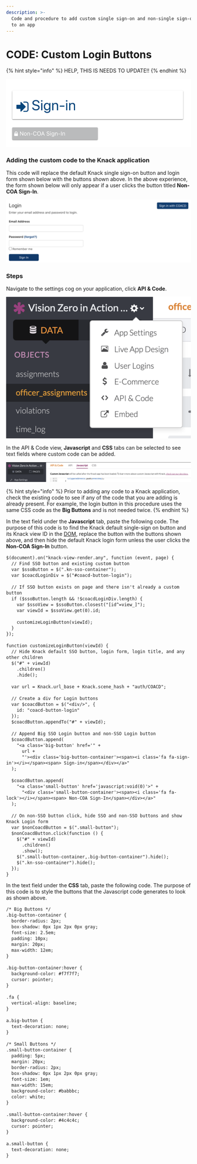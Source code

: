 ```yaml
---
description: >-
  Code and procedure to add custom single sign-on and non-single sign-on buttons
  to an app
---
```


# CODE: Custom Login Buttons

{% hint style="info" %}
HELP, THIS IS NEEDS TO UPDATE!!
{% endhint %}

![The COA and non-COA login buttons that replace the default Knack button](../.gitbook/assets/customloginbuttons.png)

### Adding the custom code to the Knack application

This code will replace the default Knack single sign-on button and login form shown below with the buttons shown above. In the above experience, the form shown below will only appear if a user clicks the button titled **Non-COA Sign-In**.

![Default Knack login form and Single Sign-on button](../.gitbook/assets/screen-shot-2020-11-10-at-5.11.12-pm.png)

### Steps

Navigate to the settings cog on your application, click **API & Code**.

![](../.gitbook/assets/knackappsettings.png)

In the API & Code view, **Javascript** and **CSS** tabs can be selected to see text fields where custom code can be added. 

![The API &amp; Code view](../.gitbook/assets/screen-shot-2020-11-10-at-5.15.08-pm.png)

{% hint style="info" %}
Prior to adding any code to a Knack application, check the existing code to see if any of the code that you are adding is already present. For example, the login button in this procedure uses the same CSS code as the **Big Buttons** and is not needed twice.
{% endhint %}

In the text field under the **Javascript** tab, paste the following code. The purpose of this code is to find the Knack default single-sign on button and its Knack view ID in the [DOM](https://developer.mozilla.org/en-US/docs/Web/API/Document_Object_Model), replace the button with the buttons shown above, and then hide the default Knack login form unless the user clicks the **Non-COA Sign-In** button. 

```text
$(document).on("knack-view-render.any", function (event, page) {
  // Find SSO button and existing custom button
  var $ssoButton = $(".kn-sso-container");
  var $coacdLoginDiv = $("#coacd-button-login");

  // If SSO button exists on page and there isn't already a custom button
  if ($ssoButton.length && !$coacdLoginDiv.length) {
    var $ssoView = $ssoButton.closest("[id^=view_]");
    var viewId = $ssoView.get(0).id;

    customizeLoginButton(viewId);
  }
});

function customizeLoginButton(viewId) {
  // Hide Knack default SSO button, login form, login title, and any other children
  $("#" + viewId)
    .children()
    .hide();

  var url = Knack.url_base + Knack.scene_hash + "auth/COACD";

  // Create a div for Login buttons
  var $coacdButton = $("<div/>", {
    id: "coacd-button-login"
  });
  $coacdButton.appendTo("#" + viewId);

  // Append Big SSO Login button and non-SSO Login button
  $coacdButton.append(
    "<a class='big-button' href='" +
      url +
      "'><div class='big-button-container'><span><i class='fa fa-sign-in'></i></span><span> Sign-in</span></div></a>"
  );

  $coacdButton.append(
    "<a class='small-button' href='javascript:void(0)'>" +
      "<div class='small-button-container'><span><i class='fa fa-lock'></i></span><span> Non-COA Sign-In</span></div></a>"
  );

  // On non-SSO button click, hide SSO and non-SSO buttons and show Knack Login form
  var $nonCoacdButton = $(".small-button");
  $nonCoacdButton.click(function () {
    $("#" + viewId)
      .children()
      .show();
    $(".small-button-container,.big-button-container").hide();
    $(".kn-sso-container").hide();
  });
}
```

In the text field under the **CSS** tab, paste the following code. The purpose of this code is to style the buttons that the Javascript code generates to look as shown above.

```text
/* Big Buttons */
.big-button-container {
  border-radius: 2px;
  box-shadow: 0px 1px 2px 0px gray;
  font-size: 2.5em;
  padding: 10px;
  margin: 20px;
  max-width: 12em;
}

.big-button-container:hover {
  background-color: #f7f7f7;
  cursor: pointer;
}

.fa {
  vertical-align: baseline;
}

a.big-button {
  text-decoration: none;
}

/* Small Buttons */
.small-button-container {
  padding: 5px;
  margin: 20px;
  border-radius: 2px;
  box-shadow: 0px 1px 2px 0px gray;
  font-size: 1em;
  max-width: 15em;
  background-color: #babbbc;
  color: white;
}

.small-button-container:hover {
  background-color: #4c4c4c;
  cursor: pointer;
}

a.small-button {
  text-decoration: none;
}
```

 

